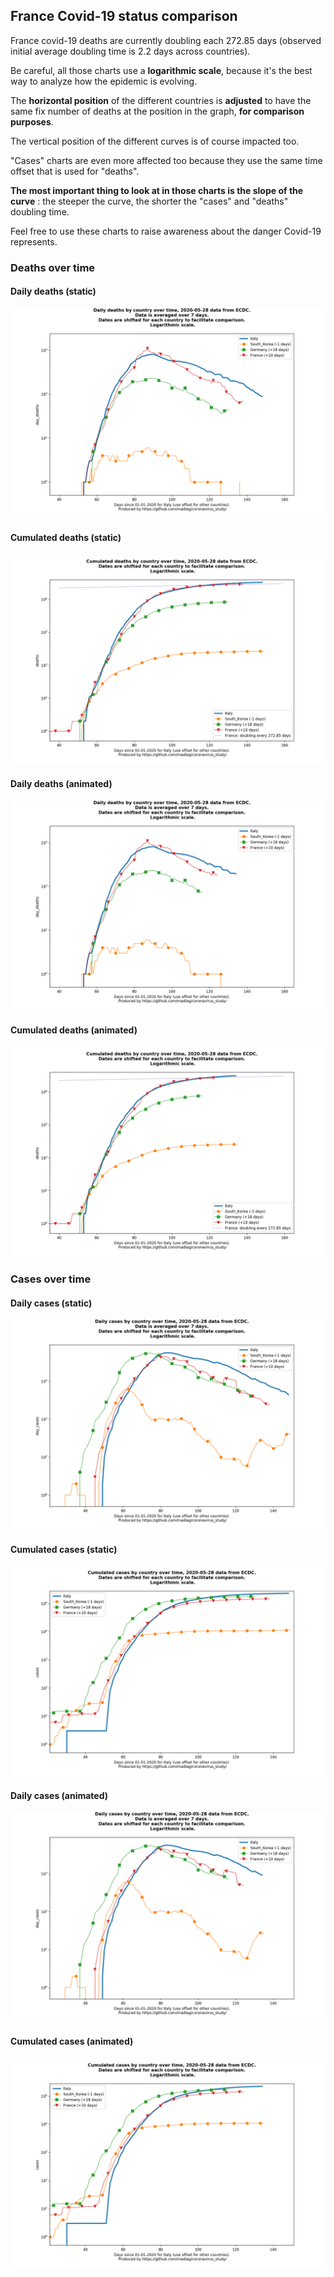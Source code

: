 ## France Covid-19 status comparison 

France covid-19 deaths are currently doubling each 272.85 days (observed initial average doubling time is 2.2 days across countries).



Be careful, all those charts use a **logarithmic scale**, because it's the best way to analyze how the epidemic is evolving.
 
The **horizontal position** of the different countries is **adjusted** to have the same fix number of deaths at the position in the graph, **for comparison purposes**.

The vertical position of the different curves is of course impacted too.

"Cases" charts are even more affected too because they use the same time offset that is used for "deaths".

**The most important thing to look at in those charts is the slope of the curve** : the steeper the curve, the shorter the "cases" and "deaths" doubling time.

Feel free to use these charts to raise awareness about the danger Covid-19 represents. 


 
### Deaths over time
 
#### Daily deaths (static)
![France covid-19 daily deaths static chart](https://raw.githubusercontent.com/madlag/coronavirus_study/master/notebooks/graphs/2020-05-28/countries/France/2020-05-28_France_day_deaths.png "France covid-19 day_deaths static chart")   
 
#### Cumulated deaths (static)
![France covid-19 cumulated deaths static chart](https://raw.githubusercontent.com/madlag/coronavirus_study/master/notebooks/graphs/2020-05-28/countries/France/2020-05-28_France_deaths.png "France covid-19 deaths static chart")   
 
#### Daily deaths (animated)
![France covid-19 daily deaths animated chart](https://raw.githubusercontent.com/madlag/coronavirus_study/master/notebooks/graphs/2020-05-28/countries/France/2020-05-28_France_day_deaths.gif "France covid-19 day_deaths animated chart")   
 
#### Cumulated deaths (animated)
![France covid-19 cumulated deaths animated chart](https://raw.githubusercontent.com/madlag/coronavirus_study/master/notebooks/graphs/2020-05-28/countries/France/2020-05-28_France_deaths.gif "France covid-19 deaths animated chart")   

 
### Cases over time
 
#### Daily cases (static)
![France covid-19 daily cases static chart](https://raw.githubusercontent.com/madlag/coronavirus_study/master/notebooks/graphs/2020-05-28/countries/France/2020-05-28_France_day_cases.png "France covid-19 day_cases static chart")   
 
#### Cumulated cases (static)
![France covid-19 cumulated cases static chart](https://raw.githubusercontent.com/madlag/coronavirus_study/master/notebooks/graphs/2020-05-28/countries/France/2020-05-28_France_cases.png "France covid-19 cases static chart")   
 
#### Daily cases (animated)
![France covid-19 daily cases animated chart](https://raw.githubusercontent.com/madlag/coronavirus_study/master/notebooks/graphs/2020-05-28/countries/France/2020-05-28_France_day_cases.gif "France covid-19 day_cases animated chart")   
 
#### Cumulated cases (animated)
![France covid-19 cumulated cases animated chart](https://raw.githubusercontent.com/madlag/coronavirus_study/master/notebooks/graphs/2020-05-28/countries/France/2020-05-28_France_cases.gif "France covid-19 cases animated chart")   

